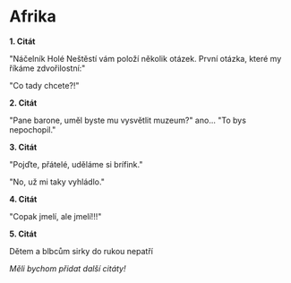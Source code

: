 # Afrika

**1. Citát**

"Náčelník Holé Neštěstí vám položí několik otázek. První otázka, které my říkáme zdvořilostní:"

"Co tady chcete?!"

**2. Citát**

"Pane barone, uměl byste mu vysvětlit muzeum?"
ano... "To bys nepochopil."

**3. Citát**

"Pojďte, přátelé, uděláme si brífink."

"No, už mi taky vyhládlo."

**4. Citát**

"Copak jmelí, ale jmelí!!!"

**5. Citát**

Dětem a blbcům sirky do rukou nepatří

*Měli bychom přidat další citáty!*


